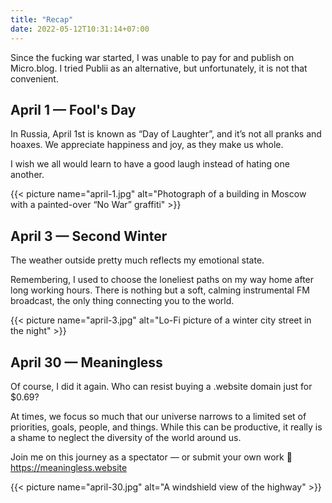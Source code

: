 ```yaml
---
title: "Recap"
date: 2022-05-12T10:31:14+07:00
---
```


Since the fucking war started, I was unable to pay for and publish on Micro.blog. I tried Publii as an alternative, but unfortunately, it is not that convenient.

<!--more-->

## April 1 — Fool's Day

In Russia, April 1st is known as “Day of Laughter”, and it’s not all pranks and hoaxes. We appreciate happiness and joy, as they make us whole.

I wish we all would learn to have a good laugh instead of hating one another.

{{< picture name="april-1.jpg" alt="Photograph of a building in Moscow with a painted-over “No War” graffiti" >}}

## April 3 — Second Winter

The weather outside pretty much reflects my emotional state.

Remembering, I used to choose the loneliest paths on my way home after long working hours. There is nothing but a soft, calming instrumental FM broadcast, the only thing connecting you to the world. 

{{< picture name="april-3.jpg" alt="Lo-Fi picture of a winter city street in the night" >}}

## April 30 — Meaningless

Of course, I did it again. Who can resist buying a .website domain just for $0.69?

At times, we focus so much that our universe narrows to a limited set of priorities, goals, people, and things. While this can be productive, it really is a shame to neglect the diversity of the world around us.

Join me on this journey as a spectator — or submit your own work 📸
https://meaningless.website 

{{< picture name="april-30.jpg" alt="A windshield view of the highway" >}}

